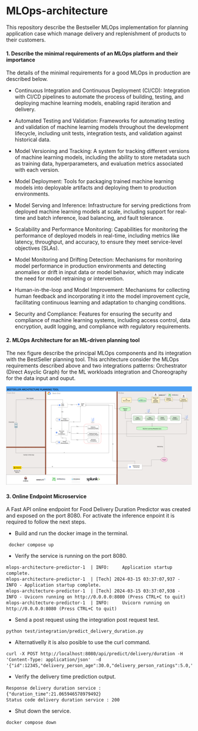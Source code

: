 # MLOps-architecture

This repository describe the Bestseller MLOps implementation for planning application case which manage delivery and replenishment of products to their customers.

#### 1. Describe the minimal requirements of an MLOps platform and their importance

The details of the minimal requirements for a good MLOps in production are described below.

- Continuous Integration and Continuous Deployment (CI/CD): Integration with CI/CD pipelines to automate the process of building, testing, and deploying machine learning models, enabling rapid iteration and delivery.

- Automated Testing and Validation: Frameworks for automating testing and validation of machine learning models throughout the development lifecycle, including unit tests, integration tests, and validation against historical data.

- Model Versioning and Tracking: A system for tracking different versions of machine learning models, including the ability to store metadata such as training data, hyperparameters, and evaluation metrics associated with each version.

- Model Deployment: Tools for packaging trained machine learning models into deployable artifacts and deploying them to production environments.

- Model Serving and Inference: Infrastructure for serving predictions from deployed machine learning models at scale, including support for real-time and batch inference, load balancing, and fault tolerance.

- Scalability and Performance Monitoring: Capabilities for monitoring the performance of deployed models in real-time, including metrics like latency, throughput, and accuracy, to ensure they meet service-level objectives (SLAs).

- Model Monitoring and Drifting Detection: Mechanisms for monitoring model performance in production environments and detecting anomalies or drift in input data or model behavior, which may indicate the need for model retraining or intervention.

- Human-in-the-loop and Model Improvement: Mechanisms for collecting human feedback and incorporating it into the model improvement cycle, facilitating continuous learning and adaptation to changing conditions.

- Security and Compliance: Features for ensuring the security and compliance of machine learning systems, including access control, data encryption, audit logging, and compliance with regulatory requirements.


#### 2. MLOps Architecture for an ML-driven planning tool

The nex figure describe the principal MLOps components and  its  integration with the BestSeller planning  tool. This architecture consider the MLOps requirements described above and two integrations patterns: Orchestrator (Direct Asyclic Graph) for the ML workloads integration and Choreography for the data input and ouput.

![BestSeller Mlops](./docs/bestseller-mlops.png?  "BestSeller Mlops Architecture")

#### 3. Online Endpoint Microservice

A Fast API online endpoint for Food Delivery Duration Predictor was created and exposed on the port 8080. For activate the inference enpoint it is required to follow the next steps.

- Build and run the docker image in the terminal.
```console
 docker compose up 
 ```

- Verify the service is running on the port 8080.

```console
mlops-architecture-predictor-1  | INFO:     Application startup complete.
mlops-architecture-predictor-1  | [Tech] 2024-03-15 03:37:07,937 - INFO - Application startup complete.
mlops-architecture-predictor-1  | [Tech] 2024-03-15 03:37:07,938 - INFO - Uvicorn running on http://0.0.0.0:8080 (Press CTRL+C to quit)
mlops-architecture-predictor-1  | INFO:     Uvicorn running on http://0.0.0.0:8080 (Press CTRL+C to quit)
 ```

- Send a post request using the integration post request test.

 ```console
 python test/integration/predict_delivery_duration.py
 ```
- Alternativelly it is also posible to use the curl command.
 ```console
 curl -X POST http://localhost:8080/api/predict/delivery/duration -H 'Content-Type: application/json'  -d '{"id":12345,"delivery_person_age":30.0,"delivery_person_ratings":5.0,"restaurant_latitude":22.744648,"restaurant_longitude":75.894377,"delivery_location_latitude":22.824648,"delivery_location_longitude":75.974377,"weather_conditions":1,"road_traffic_density":3,"vehicle_condition":0,"type_of_order":3,"type_of_vehicle":2,"multiple_deliveries":0.0,"festival":1,"city":0,"city_code":10,"day":20,"month":3,"quarter":1,"year":2022,"day_of_week":6,"is_month_start":0,"is_month_end":0,"is_quarter_start":0,"is_quarter_end":0,"is_year_start":0,"is_year_end":0,"is_weekend":1,"order_prepare_time":15.0,"distance":12}'
 ```

- Verify the delivery time prediction output.
 ```console
Response delivery duration service : {"duration_time":21.065946578979492}
Status code delivery duration service : 200
 ```
- Shut down the service.

 ```console
 docker compose down
 ```













